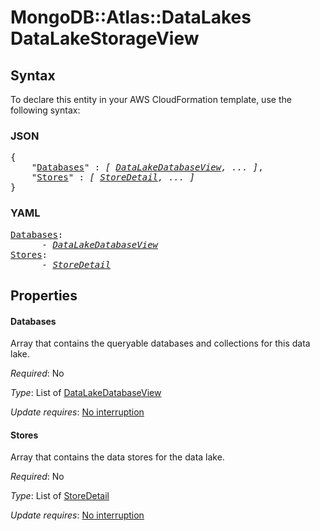 # MongoDB::Atlas::DataLakes DataLakeStorageView

## Syntax

To declare this entity in your AWS CloudFormation template, use the following syntax:

### JSON

<pre>
{
    "<a href="#databases" title="Databases">Databases</a>" : <i>[ <a href="datalakedatabaseview.md">DataLakeDatabaseView</a>, ... ]</i>,
    "<a href="#stores" title="Stores">Stores</a>" : <i>[ <a href="storedetail.md">StoreDetail</a>, ... ]</i>
}
</pre>

### YAML

<pre>
<a href="#databases" title="Databases">Databases</a>: <i>
      - <a href="datalakedatabaseview.md">DataLakeDatabaseView</a></i>
<a href="#stores" title="Stores">Stores</a>: <i>
      - <a href="storedetail.md">StoreDetail</a></i>
</pre>

## Properties

#### Databases

Array that contains the queryable databases and collections for this data lake.

_Required_: No

_Type_: List of <a href="datalakedatabaseview.md">DataLakeDatabaseView</a>

_Update requires_: [No interruption](https://docs.aws.amazon.com/AWSCloudFormation/latest/UserGuide/using-cfn-updating-stacks-update-behaviors.html#update-no-interrupt)

#### Stores

Array that contains the data stores for the data lake.

_Required_: No

_Type_: List of <a href="storedetail.md">StoreDetail</a>

_Update requires_: [No interruption](https://docs.aws.amazon.com/AWSCloudFormation/latest/UserGuide/using-cfn-updating-stacks-update-behaviors.html#update-no-interrupt)

